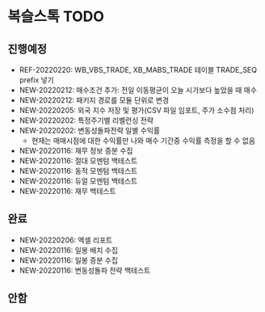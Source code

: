 # 복슬스톡 TODO

## 진행예정
- REF-20220220: WB_VBS_TRADE, XB_MABS_TRADE 테이블 TRADE_SEQ prefix 넣기  
- NEW-20220212: 매수조건 추가: 전일 이동평균이 오늘 시가보다 높았을 때 매수  
- NEW-20220212: 패키지 경로를 모듈 단위로 변경 
- NEW-20220205: 외국 지수 저장 및 평가(CSV 파일 임포트, 주가 소수점 처리) 
- NEW-20220202: 특정주기별 리벨런싱 전략 
- NEW-20220202: 변동성돌파전략 일별 수익률 
  - 현재는 매매시점에 대한 수익률만 나와 매수 기간중 수익률 측정을 할 수 없음
- NEW-20220116: 재무 정보 증분 수집
- NEW-20220116: 절대 모멘텀 백테스트
- NEW-20220116: 동적 모멘텀 백테스트
- NEW-20220116: 듀얼 모멘텀 백테스트
- NEW-20220116: 재무 백테스트

## 완료
- NEW-20220206: 엑셀 리포트 
- NEW-20220116: 일봉 배치 수집
- NEW-20220116: 일봉 증분 수집
- NEW-20220116: 변동성돌파 전략 백테스트

## 안함

